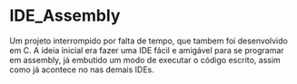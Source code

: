# IDE_Assembly
Um projeto interrompido por falta de tempo, que tambem foi desenvolvido em C. A ideia inicial era fazer uma IDE fácil e amigável para se programar em assembly, já embutido um modo de executar o código escrito, assim como já acontece no nas demais IDEs.

